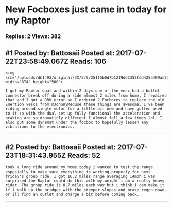 # New Focboxes just came in today for my Raptor

### Replies: 2 Views: 382

## \#1 Posted by: Battosaii Posted at: 2017-07-22T23:58:49.067Z Reads: 106

```
<img src="/uploads/db1493/original/3X/2/5/251f5b0d7b1219db2352fed425a499ac73f57b00.jpg" width="374" height="500">

I got my Raptor dual and within 2 days one of the vesc had a bullet connector break off during a ride almost 2 miles from home, I repaired that and I got a DRV error so I ordered 2 Focboxes to replace the old Enertion vescs from @JohnnyMeduse these things are awesome. I've been riding around single motor for a little bit now and have gotten used to it so with the dual set up fully functional the acceleration and braking are so dramaticly different I almost fell a few times lol. I also put some dynamat under the focbox to hopefully lessen any vibrations to the electronics.
```

---
## \#2 Posted by: Battosaii Posted at: 2017-07-23T18:31:43.955Z Reads: 52

```
took a long ride around my home today i wanted to test the range especially to make sure everything is working properly for next friday's group ride. I got 16.2 miles range averaging 14mph i was surprised the Raptor could do this with my weight i am a really heavy rider. The group ride is 8.7 miles each way but i think i can make it if i walk up the bridges with the steeper slopes and brake regen down. or ill find an outlet and charge a bit before coming back.
```

---
